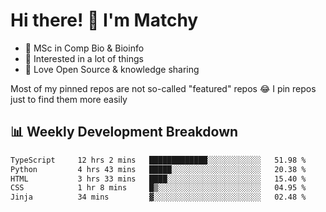 # Hi there! 👋 I'm Matchy

- 🧬 MSc in Comp Bio & Bioinfo
- 🎈 Interested in a lot of things
- 💜 Love Open Source & knowledge sharing

Most of my pinned repos are not so-called "featured" repos 😂 I pin repos just to find them more easily

## 📊 Weekly Development Breakdown

<!--START_SECTION:waka-->

```txt
TypeScript     12 hrs 2 mins   █████████████░░░░░░░░░░░░   51.98 %
Python         4 hrs 43 mins   █████░░░░░░░░░░░░░░░░░░░░   20.38 %
HTML           3 hrs 33 mins   ████░░░░░░░░░░░░░░░░░░░░░   15.40 %
CSS            1 hr 8 mins     █▒░░░░░░░░░░░░░░░░░░░░░░░   04.95 %
Jinja          34 mins         ▓░░░░░░░░░░░░░░░░░░░░░░░░   02.48 %
```

<!--END_SECTION:waka-->
